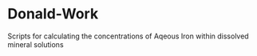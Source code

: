 # Donald-Work

Scripts for calculating the concentrations of Aqeous Iron within dissolved mineral solutions
